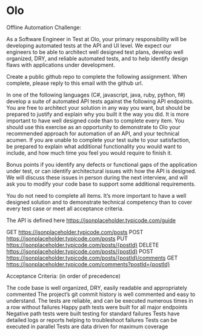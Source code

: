 # Olo

Offline Automation Challenge:

As a Software Engineer in Test at Olo, your primary responsibility will be developing automated tests at the API and UI level. We expect our engineers to be able to architect well designed test plans, develop well organized, DRY, and reliable automated tests, and to help identify design flaws with applications under development.

Create a public github repo to complete the following assignment. When complete, please reply to this email with the github url.

In one of the following languages (C#, javascript, java, ruby, python, f#) develop a suite of automated API tests against the following API endpoints. You are free to architect your solution in any way you want, but should be prepared to justify and explain why you built it the way you did. It is more important to have well designed code than to complete every item. You should use this exercise as an opportunity to demonstrate to Olo your recommended approach for automation of an API, and your technical acumen. If you are unable to complete your test suite to your satisfaction, be prepared to explain what additional functionality you would want to include, and how much time you feel you would require to finish it.

Bonus points if you identify any defects or functional gaps of the application under test, or can identify architectural issues with how the API is designed. We will discuss these issues in person during the next interview, and will ask you to modify your code base to support some additional requirements.

You do not need to complete all items. It’s more important to have a well designed solution and to demonstrate technical competency than to cover every test case or meet all acceptance criteria.

The API is defined here https://jsonplaceholder.typicode.com/guide

GET https://jsonplaceholder.typicode.com/posts
POST https://jsonplaceholder.typicode.com/posts
PUT https://jsonplaceholder.typicode.com/posts/{postId}
DELETE https://jsonplaceholder.typicode.com/posts/{postId}
POST https://jsonplaceholder.typicode.com/posts/{postId}/comments
GET https://jsonplaceholder.typicode.com/comments?postId={postId}

Acceptance Criteria: (in order of precedence)

The code base is well organized, DRY, easily readable and appropriately commented
The project’s git commit history is well commented and easy to understand.
The tests are reliable, and can be executed numerous times in a row without failures
Happy path tests were built for all major endpoints
Negative path tests were built testing for standard failures
Tests have detailed logs or reports helping to troubleshoot failures
Tests can be executed in parallel
Tests are data driven for maximum coverage

